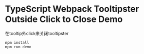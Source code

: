 TypeScript Webpack Tooltipster Outside Click to Close Demo
=======================================

在tooltip外click来关闭tooltipster

```
npm install
npm run demo
```

